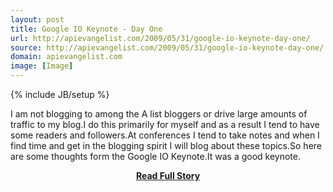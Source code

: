 ```yaml
---
layout: post
title: Google IO Keynote - Day One
url: http://apievangelist.com/2009/05/31/google-io-keynote-day-one/
source: http://apievangelist.com/2009/05/31/google-io-keynote-day-one/
domain: apievangelist.com
image: [Image]
---
```

{% include JB/setup %}<p>I am not blogging to among the A list bloggers or drive large amounts of traffic to my blog.I do this primarily for myself and as a result I tend to have some readers and followers.At conferences I tend to take notes and when I find time and get in the blogging spirit I will blog about these topics.So here are some thoughts form the Google IO Keynote.It was a good keynote.</p>
<center><p><a href="http://apievangelist.com/2009/05/31/google-io-keynote-day-one/" style='padding:25px; font-sze:18px; font-weight: bold;'>Read Full Story</a></p></center>
